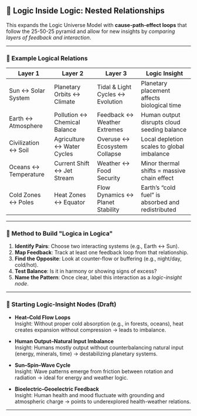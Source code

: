 ## 🔄 Logic Inside Logic: Nested Relationships

This expands the Logic Universe Model with **cause-path-effect loops** that follow the 25-50-25 pyramid and allow for new insights by *comparing layers of feedback and interaction*.

---

### 🔶 Example Logical Relations

| Layer 1             | Layer 2                      | Layer 3                           | Logic Insight |
|---------------------|------------------------------|-----------------------------------|---------------|
| Sun ↔ Solar System  | Planetary Orbits ↔ Climate   | Tidal & Light Cycles ↔ Evolution  | Planetary placement affects biological time |
| Earth ↔ Atmosphere  | Pollution ↔ Chemical Balance | Feedback ↔ Weather Extremes       | Human output disrupts cloud seeding balance |
| Civilization ↔ Soil | Agriculture ↔ Water Cycles   | Overuse ↔ Ecosystem Collapse      | Local depletion scales to global imbalance |
| Oceans ↔ Temperature| Current Shift ↔ Jet Stream   | Weather ↔ Food Security           | Minor thermal shifts = massive chain effect |
| Cold Zones ↔ Poles  | Heat Zones ↔ Equator         | Flow Dynamics ↔ Planet Stability  | Earth’s “cold fuel” is absorbed and redistributed |

---

### 🧩 Method to Build "Logica in Logica"

1. **Identify Pairs**: Choose two interacting systems (e.g., Earth ↔ Sun).
2. **Map Feedback**: Track at least one feedback loop from that relationship.
3. **Find the Opposite**: Look at counter-flow or buffering (e.g., night/day, cold/hot).
4. **Test Balance**: Is it in harmony or showing signs of excess?
5. **Name the Pattern**: Once clear, label this interaction as a *logic-insight node*.

---

### 🌱 Starting Logic-Insight Nodes (Draft)

- **Heat–Cold Flow Loops**  
  Insight: Without proper cold absorption (e.g., in forests, oceans), heat creates expansion without compression → leads to imbalance.

- **Human Output–Natural Input Imbalance**  
  Insight: Humans mostly output without counterbalancing natural input (energy, minerals, time) → destabilizing planetary systems.

- **Sun–Spin–Wave Cycle**  
  Insight: Wave patterns emerge from friction between rotation and radiation → ideal for energy and weather logic.

- **Bioelectric–Geoelectric Feedback**  
  Insight: Human health and mood fluctuate with grounding and atmospheric charge → points to underexplored health-weather relations.

---

